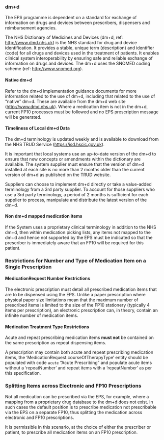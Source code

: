 ### dm+d

The EPS programme is dependent on a standard for exchange of information on drugs and devices between prescribers, dispensers and reimbursement agencies.

The NHS Dictionary of Medicines and Devices (dm+d, ref: http://www.dmd.nhs.uk) is the NHS standard for drug and device identification. It provides a stable, unique term (description) and identifier (code) for all drugs and devices used in the treatment of patients. It enables clinical system interoperability by ensuring safe and reliable exchange of information on drugs and devices. The dm+d uses the SNOMED coding scheme (ref: http://www.snomed.org).

#### Native dm+d

Refer to the dm+d implementation guidance documents for more information related to the use of dm+d, including that related to the use of “native” dm+d. These are available from the dm+d web site (http://www.dmd.nhs.uk).
Where a medication item is not in the dm+d, current FP10 processes must be followed and no EPS prescription message will be generated.

#### Timeliness of Local dm+d Data

The dm+d terminology is updated weekly and is available to download from the NHS TRUD Service (https://isd.hscic.gov.uk).

It is important that local systems use an up-to-date version of the dm+d to ensure that new concepts or amendments within the dictionary are available. The system supplier must ensure that the version of dm+d installed at each site is no more than 2 months older than the current version of dm+d as published on the TRUD website.

Suppliers can choose to implement dm+d directly or take a value-added terminology from a 3rd party supplier. To account for those suppliers who use a 3rd party terminology, a period of 2 months is sufficient for each supplier to process, manipulate and distribute the latest version of the dm+d.

#### Non dm+d mapped medication items

If the System uses a proprietary clinical terminology in addition to the NHS dm+d, then within medication picking lists, any items not mapped to the dm+d and hence not supported by the EPS must be indicated so that the prescriber is immediately aware that an FP10 will be required for this patient.

### Restrictions for Number and Type of Medication Item on a Single Prescription

#### MedicationRequest Number Restrictions

The electronic prescription must detail all prescribed medication items that are to be dispensed using the EPS. Unlike a paper prescription where physical paper size limitations mean that the maximum number of prescribed items is limited to the size of the FP10 stationery (typically 4 items per prescription), an electronic prescription can, in theory, contain an infinite number of medication items.

#### Medication Treatment Type Restrictions

Acute and repeat prescribing medication items **must not** be contained on the same prescription as repeat dispensing items.

A prescription may contain both acute and repeat prescribing medication items, the ‘MedicationRequest.courseOfTherapyType’ entity should be populated with code `acute` “Acute Prescribing” and populate acute items without a ‘repeatNumber’ and repeat items with a ‘repeatNumber’ as per this specification.

### Splitting Items across Electronic and FP10 Prescriptions

Not all medication can be prescribed via the EPS, for example, where a mapping from a proprietary drug database to the dm+d does not exist. In such cases the default position is to prescribe medication not prescribable via the EPS on a separate FP10, thus splitting the medication across electronic and FP10 prescriptions.

It is permissible in this scenario, at the choice of either the prescriber or patient, to prescribe all medication items on an FP10 prescription.
